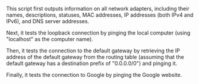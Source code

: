 This script first outputs information on all network adapters, including their names, descriptions, statuses, MAC addresses, IP addresses (both IPv4 and IPv6), and DNS server addresses.

Next, it tests the loopback connection by pinging the local computer (using "localhost" as the computer name).

Then, it tests the connection to the default gateway by retrieving the IP address of the default gateway from the routing table (assuming that the default gateway has a destination prefix of "0.0.0.0/0") and pinging it.

Finally, it tests the connection to Google by pinging the Google website.
